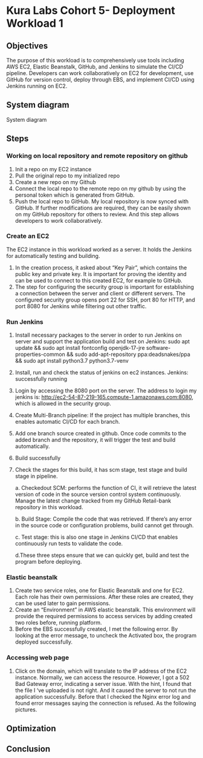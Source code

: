 # Kura Labs Cohort 5- Deployment Workload 1
## Objectives

The purpose of this workload is to comprehensively use tools including AWS EC2, Elastic Beanstalk, GitHub, and Jenkins to simulate the CI/CD pipeline. Developers can work collaboratively on EC2 for development, use GitHub for version control, deploy through EBS, and implement CI/CD using Jenkins running on EC2.


## System diagram
 System diagram
## Steps
### Working on local repository and remote repository on github
1. Init a repo on my EC2 instance
2. Pull the original repo to my initialized repo
3. Create a new repo on my Github
4. Connect the local repo to the remote repo on my github by using the personal token which is generated from GitHub.
5. Push the local repo to GitHub.
My local repository is now synced with GitHub. If further modifications are required, they can be easily shown on my GitHub repository for others to review. And this step allows developers to work collaboratively. 
### Create an EC2
The EC2 instance in this workload worked as a server. It holds the Jenkins for automatically testing and building. 
1. In the creation process, it asked about “Key Pair”, which contains the public key and private key. It is important for proving the identity and can be used to connect to this created EC2, for example to GitHub.
2. The step for configuring the security group is important for establishing a connection between the server and client or different servers. The configured security group opens port 22 for SSH, port 80 for HTTP, and port 8080 for Jenkins while filtering out other traffic.

### Run Jenkins
1. Install necessary packages to the server in order to run Jenkins on server and support the application build and test on Jenkins: sudo apt update && sudo apt install fontconfig openjdk-17-jre software-properties-common && sudo add-apt-repository ppa:deadsnakes/ppa && sudo apt install python3.7 python3.7-venv
2. Install, run and check the status of jenkins on ec2 instances.
Jenkins: successfully running


3. Login by accessing the 8080 port on the server. The address to login my jenkins is: http://ec2-54-87-219-165.compute-1.amazonaws.com:8080, which is allowed in the security group.

4. Create Multi-Branch pipeline: If the project has multiple branches, this enables automatic CI/CD for each branch. 
5. Add one branch source created in github. Once code commits to the added branch and the repository, it will trigger the test and build automatically. 
6. Build successfully
7.  Check the stages for this build, it has scm stage, test stage and build stage in pipeline. 

	a. Checkedout SCM: performs the function of CI, it will retrieve the latest version of code in the source version control system continuously. Manage the latest change tracked from my GitHub Retail-bank repository in this workload.
	
	b. Build Stage: Compile the code that was retrieved. If there’s any error in the source code or configuration problems, build cannot get through.
	
	c. Test stage: this is also one stage in Jenkins CI/CD that enables continuously run tests to validate the code.
	
	d.These three steps ensure that we can quickly get, build and test the program before deploying. 
	
### Elastic beanstalk
1. Create two service roles, one for Elastic Beanstalk and one for EC2. Each role has their own permissions. After these roles are created, they can be used later to gain permissions.
2. Create an “Environment” in AWS elastic beanstalk. This environment will provide the required permissions to access services by adding created two roles before, running platform.
3. Before the EBS successfully created, I met the following error. By looking at the error message, to uncheck the Activated box, the program deployed successfully.
### Accessing web page
1. Click on the domain, which will translate to the IP address of the EC2 instance. Normally, we can access the resource. However, I got a 502 Bad Gateway error, indicating a server issue. With the hint, I found that the file I ‘ve uploaded is not right. And it caused the server to not run the application successfully. Before that I checked the Nginx error log and found error messages saying the connection is refused. As the following pictures. 

## Optimization
## Conclusion



